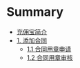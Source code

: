 # Summary

* [充佣宝简介](README.md)
* [1. 添加合同](chapter1.md)
  * [1.1 合同用章申请](chapter1/11-he-tong-yong-zhang-shen-qing.md)
  * [1.2 合同用章审核](chapter1/12-he-tong-yong-zhang-shen-he.md)

